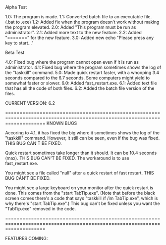 Alpha Test

1.0: The program is made.
1.1: Converted batch file to an executable file. (.bat to .exe)
1.2: Added fix when the program doesn't work without making the program elevated.
2.0: Added "This program must be run as administrator".
2.1: Added more text to the new feature.
2.2: Added "=======" for the new feature.
3.0: Added new echo "Please press any key to start..."



Beta Test

4.0: Fixed bug where the program cannot open even if it is run as administrator.
4.1: Fixed bug where the program sometimes shows the log of the "taskkill" command.
5.0: Made quick restart faster, with a whooping 3.4 seconds compared to the 6.7 seconds. Some computers might yield to somewhat faster or slower.
6.0: Added fast_restart.exe.
6.1: Added text file that has all the code of both files.
6.2: Added the batch file version of the files.



CURRENT VERSION: 6.2

==========================================================================================================================
KNOWN BUGS

Accoring to 4.1, it has fixed the big where it sometimes shows the log of the "taskkill" command. However, it still can be seen, even if the bug was fixed.
THIS BUG CAN'T BE FIXED.

Quick restart sometimes take longer than it should. It can be 10.4 seconds (max).
THIS BUG CAN'T BE FIXED. The workaround is to use fast_restart.exe.

You might see a file called "null" after a quick restart of fast restart.
THIS BUG CAN'T BE FIXED.

You might see a large keyboard on your monitor after the quick restart is done. This comes from the "start TabTip.exe". (Note that before the black screen comes there's a code that says "taskkill /f /im TabTip.exe", which is why there's "start TabTip.exe".)
This bug can't be fixed unless you want the "TabTip.exe" removed in the code.

==========================================================================================================================

FEATURES COMING:

